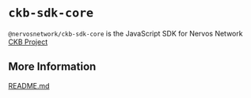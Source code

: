 # `ckb-sdk-core`

`@nervosnetwork/ckb-sdk-core` is the JavaScript SDK for Nervos Network [CKB Project](https://github.com/nervosnetwork/ckb)

## More Information

[README.md](https://github.com/nervosnetwork/ckb-sdk-js/blob/develop/README.md)

